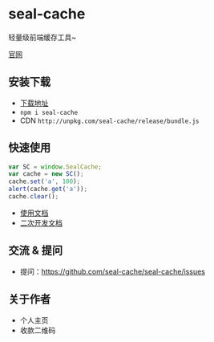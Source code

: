 # seal-cache

轻量级前端缓存工具~

[官网](https://seal-cache.github.io/)

## 安装下载

- [下载地址](https://github.com/seal-cache/seal-cache/releases)
- `npm i seal-cache`
- CDN `http://unpkg.com/seal-cache/release/bundle.js`

## 快速使用

```javaScript
var SC = window.SealCache;
var cache = new SC();
cache.set('a', 100);
alert(cache.get('a'));
cache.clear();
```

- [使用文档](./doc/use/README.md)
- [二次开发文档](./doc/dev/README.md)

## 交流 & 提问

- 提问：https://github.com/seal-cache/seal-cache/issues

## 关于作者

- 个人主页
- 收款二维码